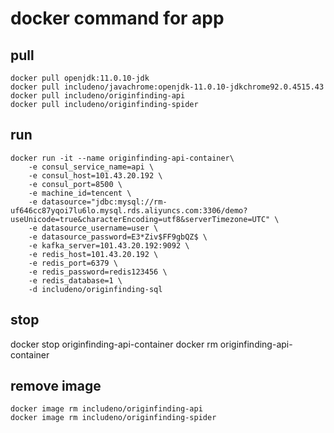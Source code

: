 # docker command for app

## pull
```
docker pull openjdk:11.0.10-jdk
docker pull includeno/javachrome:openjdk-11.0.10-jdkchrome92.0.4515.43
docker pull includeno/originfinding-api
docker pull includeno/originfinding-spider

```

## run
```
docker run -it --name originfinding-api-container\
    -e consul_service_name=api \
    -e consul_host=101.43.20.192 \
    -e consul_port=8500 \
    -e machine_id=tencent \
    -e datasource="jdbc:mysql://rm-uf646cc87yqoi7lu6lo.mysql.rds.aliyuncs.com:3306/demo?useUnicode=true&characterEncoding=utf8&serverTimezone=UTC" \
    -e datasource_username=user \
    -e datasource_password=E3*Ziv$FF9gbQZ$ \
    -e kafka_server=101.43.20.192:9092 \
    -e redis_host=101.43.20.192 \
    -e redis_port=6379 \
    -e redis_password=redis123456 \
    -e redis_database=1 \
    -d includeno/originfinding-sql
```


## stop

docker stop originfinding-api-container
docker rm originfinding-api-container

## remove image
```
docker image rm includeno/originfinding-api
docker image rm includeno/originfinding-spider
```